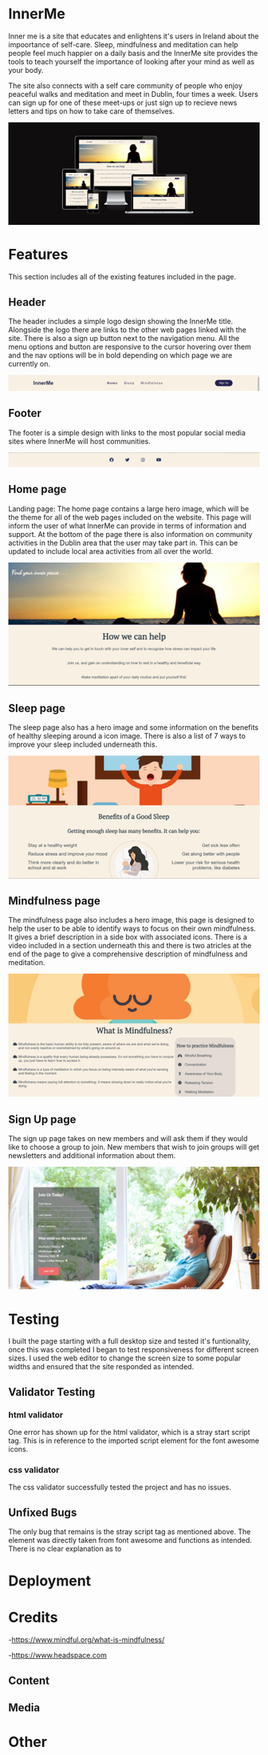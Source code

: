 # InnerMe

Inner me is a site that educates and enlightens it's users in Ireland about the impoortance of self-care. Sleep, mindfulness and meditation can help people feel much happier on a daily basis and the InnerMe site provides the tools to teach yourself the importance of looking after your mind as well as your body.

The site also connects with a self care community of people who enjoy peaceful walks and meditation and meet in Dublin, four times a week. Users can sign up for one of these meet-ups or just sign up to recieve news letters and tips on how to take care of themselves.

![responsive-mockup](https://github.com/murtovski/InnerMe/blob/main/media/responsive.png)

# Features
This section includes all of the existing features included in the page.

## Header
The header includes a simple logo design showing the InnerMe title. Alongside the logo there are links to the other web pages linked with the site. There is also a sign up button next to the navigation menu. All the menu options and button are responsive to the cursor hovering over them and the nav options will be in bold depending on which page we are currently on.

![header](https://github.com/murtovski/InnerMe/blob/main/media/Header.png)

## Footer
The footer is a simple design with links to the most popular social media sites where InnerMe will host communities.

![footer](https://github.com/murtovski/InnerMe/blob/main/media/Footer.png)

## Home page
Landing page:
The home page contains a large hero image, which will be the theme for all of the web pages included on the website. This page will inform the user of what InnerMe can provide in terms of information and support. At the bottom of the page there is also information on community activities in the Dublin area that the user may take part in. This can be updated to include local area activities from all over the world.

![home-page](https://github.com/murtovski/InnerMe/blob/main/media/Homepage.png)

## Sleep page
The sleep page also has a hero image and some information on the benefits of healthy sleeping around a icon image. There is also a list of 7 ways to improve your sleep included underneath this.

![sleep-page](https://github.com/murtovski/InnerMe/blob/main/media/Sleep-page.png)

## Mindfulness page
The mindfulness page also includes a hero image, this page is designed to help the user to be able to identify ways to focus on their own mindfulness. It gives a brief description in a side box with associated icons. There is a video included in a section underneath this and there is two atricles at the end of the page to give a comprehensive description of mindfulness and meditation.

![mindfulness-page](https://github.com/murtovski/InnerMe/blob/main/media/Mindfulness-page.png)

## Sign Up page
The sign up page takes on new members and will ask them if they would like to choose a group to join. New members that wish to join groups will get newsletters and additional information about them.

![sign-up-page](https://github.com/murtovski/InnerMe/blob/main/media/sign-up-page.png)

# Testing

I built the page starting with a full desktop size and tested it's funtionality, once this was completed I began to test responsiveness for different screen sizes. I used the web editor to change the screen size to some popular widths and ensured that the site responded as intended.

## Validator Testing

### html validator
One error has shown up for the html validator, which is a stray start script tag. This is in reference to the imported script element for the font awesome icons.

### css validator
The css validator successfully tested the project and has no issues.


## Unfixed Bugs
The only bug that remains is the stray script tag as mentioned above. The element was directly taken from font awesome and functions as intended. There is no clear explanation as to

# Deployment

# Credits
-https://www.mindful.org/what-is-mindfulness/

-https://www.headspace.com

## Content
## Media

# Other
